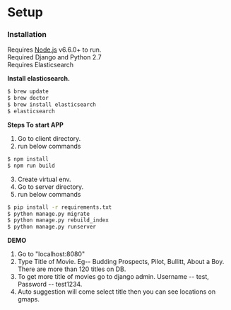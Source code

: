 # Setup
### **Installation**

Requires [Node.js](https://nodejs.org/) v6.6.0+ to run.  
Required Django and Python 2.7  
Requires Elasticsearch


**Install elasticsearch.**
```sh
$ brew update
$ brew doctor
$ brew install elasticsearch
$ elasticsearch
```
**Steps To start APP**  
 1. Go to client directory.
 2. run below commands
```sh
$ npm install
$ npm run build
```
 3. Create virtual env.  
 4. Go to server directory.
 5. run below commands
```sh
$ pip install -r requirements.txt
$ python manage.py migrate
$ python manage.py rebuild_index
$ python manage.py runserver
```
**DEMO**  

 1. Go to "localhost:8080"  
 2. Type Title of Movie. Eg-- Budding Prospects, Pilot,  Bullitt, About a Boy. There are more than 120 titles on DB.
 3. To get more title of movies go to django admin. Username -- test, Password -- test1234.
 4. Auto suggestion will come select title then you can see locations on gmaps.
